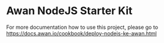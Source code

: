 # Awan NodeJS Starter Kit

For more documentation how to use this project, please go to https://docs.awan.io/cookbook/deploy-nodejs-ke-awan.html
